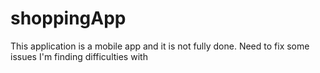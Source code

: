 # shoppingApp
This application is a mobile app and it is not fully done. Need to fix some issues I'm finding difficulties with

